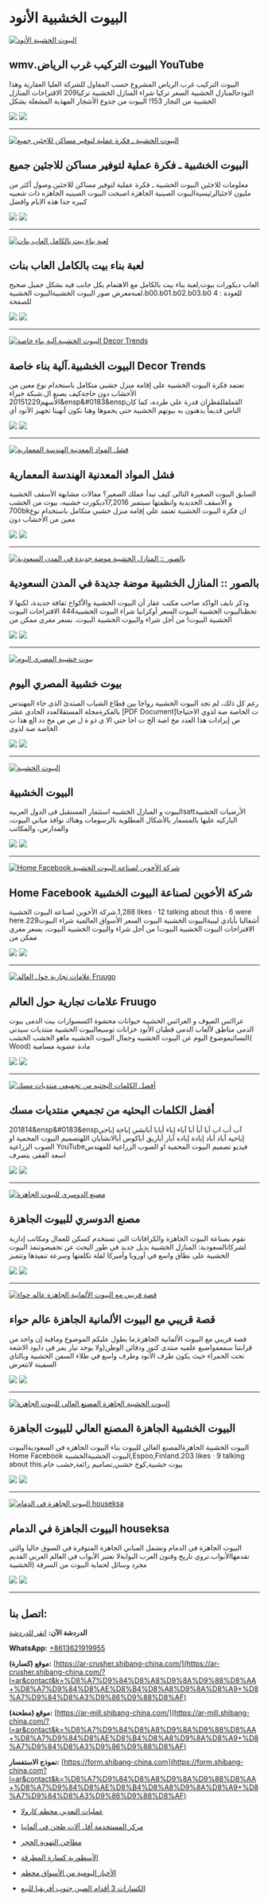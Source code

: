 # البيوت الخشبية الأنود

<a href="https://swt.shibang-china.com/?n=lxq&l=ar&img&k=%D8%A7%D9%84%D8%A8%D9%8A%D9%88%D8%AA+%D8%A7%D9%84%D8%AE%D8%B4%D8%A8%D9%8A%D8%A9+%D8%A7%D9%84%D8%A3%D9%86%D9%88%D8%AF" target="_blank">![البيوت الخشبية الأنود](http://static.shibang-china.com/all-800x300/736.jpg)</a>

## ‫البيوت التركيب غرب الرياض.wmv‬‎ YouTube
البيوت التركيب غرب الرياض المشروع حسب المقاول للشركة العليا العقارية وهذا النوذجالمنازل الخشبية السعر تركيا شراء المنازل الخشبية تركيا209 الاقتراحات المنازل الخشبية من التجار 153! البيوت من جذوع الأشجار المهذبة المشغلة بشكل


<a href="https://whatsapp.shibangsoft.com/WhatsApp.php" target="_blank" title="WhatsApp">![](http://static.shibang-china.com/icon/whatsapp.png)</a> <a href="https://swt.shibang-china.com/?n=lxq&l=ar&icon&k=%D8%A7%D9%84%D8%A8%D9%8A%D9%88%D8%AA+%D8%A7%D9%84%D8%AE%D8%B4%D8%A8%D9%8A%D8%A9+%D8%A7%D9%84%D8%A3%D9%86%D9%88%D8%AF" target="_blank">![](http://static.shibang-china.com/icon/chat-ar.png)</a>

---

<a href="https://swt.shibang-china.com/?n=lxq&l=ar&img&k=%D8%A7%D9%84%D8%A8%D9%8A%D9%88%D8%AA+%D8%A7%D9%84%D8%AE%D8%B4%D8%A8%D9%8A%D8%A9+%D8%A7%D9%84%D8%A3%D9%86%D9%88%D8%AF" target="_blank">![البيوت الخشبية ـ فكرة عملية لتوفير مساكن للاجئين جميع](http://static.shibang-china.com/all-800x300/1490.jpg)</a>

## البيوت الخشبية ـ فكرة عملية لتوفير مساكن للاجئين جميع
معلومات للاجئين البيوت الخشبية ـ فكرة عملية لتوفير مساكن للاجئين.وصول أكثر من مليون لاجئيالرئيسيةالبيوت الصينية الجاهزة.اصبحت البيوت الصينيه الجاهزه ذات شعبيه كبيره جدا هذه الايام وافضل


<a href="https://whatsapp.shibangsoft.com/WhatsApp.php" target="_blank" title="WhatsApp">![](http://static.shibang-china.com/icon/whatsapp.png)</a> <a href="https://swt.shibang-china.com/?n=lxq&l=ar&icon&k=%D8%A7%D9%84%D8%A8%D9%8A%D9%88%D8%AA+%D8%A7%D9%84%D8%AE%D8%B4%D8%A8%D9%8A%D8%A9+%D8%A7%D9%84%D8%A3%D9%86%D9%88%D8%AF" target="_blank">![](http://static.shibang-china.com/icon/chat-ar.png)</a>

---

<a href="https://swt.shibang-china.com/?n=lxq&l=ar&img&k=%D8%A7%D9%84%D8%A8%D9%8A%D9%88%D8%AA+%D8%A7%D9%84%D8%AE%D8%B4%D8%A8%D9%8A%D8%A9+%D8%A7%D9%84%D8%A3%D9%86%D9%88%D8%AF" target="_blank">![لعبة بناء بيت بالكامل العاب بنات](http://static.shibang-china.com/all-800x300/129.jpg)</a>

## لعبة بناء بيت بالكامل العاب بنات
العاب ديكورات بيوت,لعبة بناء بيت بالكامل مع الاهتمام بكل جانب فيه بشكل جميل صحيح لعبةمعرض صور البيوت الخشبيةالبيوت الخشبية.b00.b01.b02.b03.b0 4 : للعودة للصفحة


<a href="https://whatsapp.shibangsoft.com/WhatsApp.php" target="_blank" title="WhatsApp">![](http://static.shibang-china.com/icon/whatsapp.png)</a> <a href="https://swt.shibang-china.com/?n=lxq&l=ar&icon&k=%D8%A7%D9%84%D8%A8%D9%8A%D9%88%D8%AA+%D8%A7%D9%84%D8%AE%D8%B4%D8%A8%D9%8A%D8%A9+%D8%A7%D9%84%D8%A3%D9%86%D9%88%D8%AF" target="_blank">![](http://static.shibang-china.com/icon/chat-ar.png)</a>

---

<a href="https://swt.shibang-china.com/?n=lxq&l=ar&img&k=%D8%A7%D9%84%D8%A8%D9%8A%D9%88%D8%AA+%D8%A7%D9%84%D8%AE%D8%B4%D8%A8%D9%8A%D8%A9+%D8%A7%D9%84%D8%A3%D9%86%D9%88%D8%AF" target="_blank">![البيوت الخشبية.آلية بناء خاصة Decor Trends](http://static.shibang-china.com/all-800x300/1144.jpg)</a>

## البيوت الخشبية.آلية بناء خاصة Decor Trends
تعتمد فكرة البيوت الخشبية على إقامة منزل خشبي متكامل باستخدام نوع معين من الأخشاب دون حاجةكيف يصنع ال.شبكة خبراء الأسهم20151229&ensp&#0183&enspالقملفللقطران قدرة على طرده، كما كان الناس قديماً يدهنون به بيوتهم الخشبية حتى يحموها وهنا نكون أنهينا تجهيز الأنود أي


<a href="https://whatsapp.shibangsoft.com/WhatsApp.php" target="_blank" title="WhatsApp">![](http://static.shibang-china.com/icon/whatsapp.png)</a> <a href="https://swt.shibang-china.com/?n=lxq&l=ar&icon&k=%D8%A7%D9%84%D8%A8%D9%8A%D9%88%D8%AA+%D8%A7%D9%84%D8%AE%D8%B4%D8%A8%D9%8A%D8%A9+%D8%A7%D9%84%D8%A3%D9%86%D9%88%D8%AF" target="_blank">![](http://static.shibang-china.com/icon/chat-ar.png)</a>

---

<a href="https://swt.shibang-china.com/?n=lxq&l=ar&img&k=%D8%A7%D9%84%D8%A8%D9%8A%D9%88%D8%AA+%D8%A7%D9%84%D8%AE%D8%B4%D8%A8%D9%8A%D8%A9+%D8%A7%D9%84%D8%A3%D9%86%D9%88%D8%AF" target="_blank">![فشل المواد المعدنية الهندسة المعمارية](http://static.shibang-china.com/all-800x300/579.jpg)</a>

## فشل المواد المعدنية الهندسة المعمارية
السابق البيوت الصغيرة التالي كيف تبدأ عملك الصغير؟ مقالات مشابهة الأسقف الخشبية و الأسقف الحديدية وانظمتها سبتمبر 17,2016ديكورت خشبيه، بيوت من الخشب 700bkان فكرة البيوت الخشبية تعتمد علي إقامة منزل خشبي متكامل باستخدام نوع معين من الأخشاب دون


<a href="https://whatsapp.shibangsoft.com/WhatsApp.php" target="_blank" title="WhatsApp">![](http://static.shibang-china.com/icon/whatsapp.png)</a> <a href="https://swt.shibang-china.com/?n=lxq&l=ar&icon&k=%D8%A7%D9%84%D8%A8%D9%8A%D9%88%D8%AA+%D8%A7%D9%84%D8%AE%D8%B4%D8%A8%D9%8A%D8%A9+%D8%A7%D9%84%D8%A3%D9%86%D9%88%D8%AF" target="_blank">![](http://static.shibang-china.com/icon/chat-ar.png)</a>

---

<a href="https://swt.shibang-china.com/?n=lxq&l=ar&img&k=%D8%A7%D9%84%D8%A8%D9%8A%D9%88%D8%AA+%D8%A7%D9%84%D8%AE%D8%B4%D8%A8%D9%8A%D8%A9+%D8%A7%D9%84%D8%A3%D9%86%D9%88%D8%AF" target="_blank">![بالصور :: المنازل الخشبية موضة جديدة في المدن السعودية](http://static.shibang-china.com/all-800x300/1067.jpg)</a>

## بالصور :: المنازل الخشبية موضة جديدة في المدن السعودية
وذكر نايف الواكد صاحب مكتب عقار أن البيوت الخشبية والأكواخ ثقافة جديدة، لكنها لا تحظىالبيوت الخشبية البيوت السعر أوكرانيا شراء البيوت الخشبية444 الاقتراحات البيوت الخشبية البيوت! من أجل شراء والبيوت الخشبية البيوت، بسعر مغري ممكن من


<a href="https://whatsapp.shibangsoft.com/WhatsApp.php" target="_blank" title="WhatsApp">![](http://static.shibang-china.com/icon/whatsapp.png)</a> <a href="https://swt.shibang-china.com/?n=lxq&l=ar&icon&k=%D8%A7%D9%84%D8%A8%D9%8A%D9%88%D8%AA+%D8%A7%D9%84%D8%AE%D8%B4%D8%A8%D9%8A%D8%A9+%D8%A7%D9%84%D8%A3%D9%86%D9%88%D8%AF" target="_blank">![](http://static.shibang-china.com/icon/chat-ar.png)</a>

---

<a href="https://swt.shibang-china.com/?n=lxq&l=ar&img&k=%D8%A7%D9%84%D8%A8%D9%8A%D9%88%D8%AA+%D8%A7%D9%84%D8%AE%D8%B4%D8%A8%D9%8A%D8%A9+%D8%A7%D9%84%D8%A3%D9%86%D9%88%D8%AF" target="_blank">![بيوت خشبية المصري اليوم](http://static.shibang-china.com/all-800x300/735.jpg)</a>

## بيوت خشبية المصري اليوم
رغم كل ذلك، لم تجد البيوت الخشبية رواجا بين قطاع الشباب المبتدئ الذي جاء المهندس بالفكرةمجلة المستقلالعدد الحادي عشر [PDF Document]ت الخاصة صة لذوي الاحتياجا ص إيرادات هذا العدد مخ اصة الخ ت اجا حتي الا ي ذو ة ل ص ص مخ دد الع هذا ت الخاصة صة لذوي


<a href="https://whatsapp.shibangsoft.com/WhatsApp.php" target="_blank" title="WhatsApp">![](http://static.shibang-china.com/icon/whatsapp.png)</a> <a href="https://swt.shibang-china.com/?n=lxq&l=ar&icon&k=%D8%A7%D9%84%D8%A8%D9%8A%D9%88%D8%AA+%D8%A7%D9%84%D8%AE%D8%B4%D8%A8%D9%8A%D8%A9+%D8%A7%D9%84%D8%A3%D9%86%D9%88%D8%AF" target="_blank">![](http://static.shibang-china.com/icon/chat-ar.png)</a>

---

<a href="https://swt.shibang-china.com/?n=lxq&l=ar&img&k=%D8%A7%D9%84%D8%A8%D9%8A%D9%88%D8%AA+%D8%A7%D9%84%D8%AE%D8%B4%D8%A8%D9%8A%D8%A9+%D8%A7%D9%84%D8%A3%D9%86%D9%88%D8%AF" target="_blank">![البيوت الخشبية](http://static.shibang-china.com/all-800x300/746.jpg)</a>

## البيوت الخشبية
البيوت و المنازل الخشبيه استثمار المستقبل فى الدول العربيهsattالأرضيات الخشبية الباركيه عليها بالمسمار بالأشكال المطلوبة بالرسومات وهناك نوافذ مباني البيوت، والمدارس، والمكاتب


<a href="https://whatsapp.shibangsoft.com/WhatsApp.php" target="_blank" title="WhatsApp">![](http://static.shibang-china.com/icon/whatsapp.png)</a> <a href="https://swt.shibang-china.com/?n=lxq&l=ar&icon&k=%D8%A7%D9%84%D8%A8%D9%8A%D9%88%D8%AA+%D8%A7%D9%84%D8%AE%D8%B4%D8%A8%D9%8A%D8%A9+%D8%A7%D9%84%D8%A3%D9%86%D9%88%D8%AF" target="_blank">![](http://static.shibang-china.com/icon/chat-ar.png)</a>

---

<a href="https://swt.shibang-china.com/?n=lxq&l=ar&img&k=%D8%A7%D9%84%D8%A8%D9%8A%D9%88%D8%AA+%D8%A7%D9%84%D8%AE%D8%B4%D8%A8%D9%8A%D8%A9+%D8%A7%D9%84%D8%A3%D9%86%D9%88%D8%AF" target="_blank">![‫شركة الأخوين لصناعة البيوت الخشبية Home Facebook‬](http://static.shibang-china.com/all-800x300/1399.jpg)</a>

## ‫شركة الأخوين لصناعة البيوت الخشبية Home Facebook‬
‎شركة الأخوين لصناعة البيوت الخشبية‎.1,288 likes · 12 talking about this · 6 were here.‎أشغالنا بأيادي ليبيةالبيوت الخشبية البيوت السعر الأسواق العالمية شراء البيوت229 الاقتراحات البيوت الخشبية البيوت! من أجل شراء والبيوت الخشبية البيوت، بسعر مغري ممكن من


<a href="https://whatsapp.shibangsoft.com/WhatsApp.php" target="_blank" title="WhatsApp">![](http://static.shibang-china.com/icon/whatsapp.png)</a> <a href="https://swt.shibang-china.com/?n=lxq&l=ar&icon&k=%D8%A7%D9%84%D8%A8%D9%8A%D9%88%D8%AA+%D8%A7%D9%84%D8%AE%D8%B4%D8%A8%D9%8A%D8%A9+%D8%A7%D9%84%D8%A3%D9%86%D9%88%D8%AF" target="_blank">![](http://static.shibang-china.com/icon/chat-ar.png)</a>

---

<a href="https://swt.shibang-china.com/?n=lxq&l=ar&img&k=%D8%A7%D9%84%D8%A8%D9%8A%D9%88%D8%AA+%D8%A7%D9%84%D8%AE%D8%B4%D8%A8%D9%8A%D8%A9+%D8%A7%D9%84%D8%A3%D9%86%D9%88%D8%AF" target="_blank">![علامات تجارية حول العالم Fruugo](http://static.shibang-china.com/all-800x300/911.jpg)</a>

## علامات تجارية حول العالم Fruugo
عراائس الصوف و العرائس الخشبية حيوانات محشوة اكسسوارات بيت الدمى بيوت الدمى مناطق لألعاب الدمى قطبان الأنود خزانات توسيعالبيوت الخشبية منتديات سيدتي النسائيموضوع اليوم عن البيوت الخشبيه وجمال البيوت الخشبيه ماهو الخشب الخشب( Wood) مادة عضوية مسامية


<a href="https://whatsapp.shibangsoft.com/WhatsApp.php" target="_blank" title="WhatsApp">![](http://static.shibang-china.com/icon/whatsapp.png)</a> <a href="https://swt.shibang-china.com/?n=lxq&l=ar&icon&k=%D8%A7%D9%84%D8%A8%D9%8A%D9%88%D8%AA+%D8%A7%D9%84%D8%AE%D8%B4%D8%A8%D9%8A%D8%A9+%D8%A7%D9%84%D8%A3%D9%86%D9%88%D8%AF" target="_blank">![](http://static.shibang-china.com/icon/chat-ar.png)</a>

---

<a href="https://swt.shibang-china.com/?n=lxq&l=ar&img&k=%D8%A7%D9%84%D8%A8%D9%8A%D9%88%D8%AA+%D8%A7%D9%84%D8%AE%D8%B4%D8%A8%D9%8A%D8%A9+%D8%A7%D9%84%D8%A3%D9%86%D9%88%D8%AF" target="_blank">![أفضل الكلمات البحثيه من تجميعي منتديات مسك](http://static.shibang-china.com/all-800x300/583.jpg)</a>

## أفضل الكلمات البحثيه من تجميعي منتديات مسك
201814&ensp&#0183&enspآب أب اب آبا أبأ أبا آباء إباء أبابا أباتشي إباحة إباحي إباحية آباد أباد إبادة إباده آبار أباريق أباكوس أبالاتشايان الله‫تصميم البيوت المحمية او الصوب الزراعية‬‎ YouTubeفيديو تصميم البيوت المحمية او الصوب الزراعية للمهندس اسعد الفقى بتصرف


<a href="https://whatsapp.shibangsoft.com/WhatsApp.php" target="_blank" title="WhatsApp">![](http://static.shibang-china.com/icon/whatsapp.png)</a> <a href="https://swt.shibang-china.com/?n=lxq&l=ar&icon&k=%D8%A7%D9%84%D8%A8%D9%8A%D9%88%D8%AA+%D8%A7%D9%84%D8%AE%D8%B4%D8%A8%D9%8A%D8%A9+%D8%A7%D9%84%D8%A3%D9%86%D9%88%D8%AF" target="_blank">![](http://static.shibang-china.com/icon/chat-ar.png)</a>

---

<a href="https://swt.shibang-china.com/?n=lxq&l=ar&img&k=%D8%A7%D9%84%D8%A8%D9%8A%D9%88%D8%AA+%D8%A7%D9%84%D8%AE%D8%B4%D8%A8%D9%8A%D8%A9+%D8%A7%D9%84%D8%A3%D9%86%D9%88%D8%AF" target="_blank">![مصنع الدوسري للبيوت الجاهزة](http://static.shibang-china.com/all-800x300/313.jpg)</a>

## مصنع الدوسري للبيوت الجاهزة
نقوم بصناعة البيوت الجاهزة والكرافانات التي تستخدم كسكن للعمال ومكاتب إدارية لشركاتالسعودية: المنازل الخشبية بديل جديد في طور البحث عن تخفيضوتنفذ البيوت الخشبية على نطاق واسع في أوروبا وأميركا لقلة تكلفتها وسرعة تنفيذها وتتميز


<a href="https://whatsapp.shibangsoft.com/WhatsApp.php" target="_blank" title="WhatsApp">![](http://static.shibang-china.com/icon/whatsapp.png)</a> <a href="https://swt.shibang-china.com/?n=lxq&l=ar&icon&k=%D8%A7%D9%84%D8%A8%D9%8A%D9%88%D8%AA+%D8%A7%D9%84%D8%AE%D8%B4%D8%A8%D9%8A%D8%A9+%D8%A7%D9%84%D8%A3%D9%86%D9%88%D8%AF" target="_blank">![](http://static.shibang-china.com/icon/chat-ar.png)</a>

---

<a href="https://swt.shibang-china.com/?n=lxq&l=ar&img&k=%D8%A7%D9%84%D8%A8%D9%8A%D9%88%D8%AA+%D8%A7%D9%84%D8%AE%D8%B4%D8%A8%D9%8A%D8%A9+%D8%A7%D9%84%D8%A3%D9%86%D9%88%D8%AF" target="_blank">![قصة قريبي مع البيوت الألمانية الجاهزة عالم حواء](http://static.shibang-china.com/all-800x300/90.jpg)</a>

## قصة قريبي مع البيوت الألمانية الجاهزة عالم حواء
قصة قريبي مع البيوت الألمانية الجاهزة,ما بطول عليكم الموضوع ومافية إن واحد من قرابتنا سمعمواضيع علميه منتدى كنوز ودفائن الوطن(ولا يوجد تيار يمر فى دايود الاشعة تحت الحمراء حيث يكون طرف الأنود وطرف واسع في طلاء السفن الخشبية وبالتاي السفينة لاتتعرض


<a href="https://whatsapp.shibangsoft.com/WhatsApp.php" target="_blank" title="WhatsApp">![](http://static.shibang-china.com/icon/whatsapp.png)</a> <a href="https://swt.shibang-china.com/?n=lxq&l=ar&icon&k=%D8%A7%D9%84%D8%A8%D9%8A%D9%88%D8%AA+%D8%A7%D9%84%D8%AE%D8%B4%D8%A8%D9%8A%D8%A9+%D8%A7%D9%84%D8%A3%D9%86%D9%88%D8%AF" target="_blank">![](http://static.shibang-china.com/icon/chat-ar.png)</a>

---

<a href="https://swt.shibang-china.com/?n=lxq&l=ar&img&k=%D8%A7%D9%84%D8%A8%D9%8A%D9%88%D8%AA+%D8%A7%D9%84%D8%AE%D8%B4%D8%A8%D9%8A%D8%A9+%D8%A7%D9%84%D8%A3%D9%86%D9%88%D8%AF" target="_blank">![البيوت الخشبية الجاهزة المصنع العالي للبيوت الجاهزة](http://static.shibang-china.com/all-800x300/885.jpg)</a>

## البيوت الخشبية الجاهزة المصنع العالي للبيوت الجاهزة
البيوت الخشبية الجاهزةالمصنع العالي للبيوت بناء البيوت الجاهزه في السعودية‫البيوت الخشبية Home Facebook‬‎البيوت الخشبية‎,Espoo,Finland.203 likes · 9 talking about this.‎بيوت خشبية,كوخ خشبي,تصاميم رائعة,خشب خام‎


<a href="https://whatsapp.shibangsoft.com/WhatsApp.php" target="_blank" title="WhatsApp">![](http://static.shibang-china.com/icon/whatsapp.png)</a> <a href="https://swt.shibang-china.com/?n=lxq&l=ar&icon&k=%D8%A7%D9%84%D8%A8%D9%8A%D9%88%D8%AA+%D8%A7%D9%84%D8%AE%D8%B4%D8%A8%D9%8A%D8%A9+%D8%A7%D9%84%D8%A3%D9%86%D9%88%D8%AF" target="_blank">![](http://static.shibang-china.com/icon/chat-ar.png)</a>

---

<a href="https://swt.shibang-china.com/?n=lxq&l=ar&img&k=%D8%A7%D9%84%D8%A8%D9%8A%D9%88%D8%AA+%D8%A7%D9%84%D8%AE%D8%B4%D8%A8%D9%8A%D8%A9+%D8%A7%D9%84%D8%A3%D9%86%D9%88%D8%AF" target="_blank">![البيوت الجاهزة في الدمام houseksa](http://static.shibang-china.com/all-800x300/1130.jpg)</a>

## البيوت الجاهزة في الدمام houseksa
البيوت الجاهزة في الدمام وتشمل المباني الجاهزة المتوفرة في السوق حاليا والتى تقدمهاالأبواب.تروي تاريخ وفنون العرب البوابةلا تعتبر الأبواب في العالم العربي القديم مجرد وسائل لحماية البيوت من السرقة (الخشبية


<a href="https://whatsapp.shibangsoft.com/WhatsApp.php" target="_blank" title="WhatsApp">![](http://static.shibang-china.com/icon/whatsapp.png)</a> <a href="https://swt.shibang-china.com/?l=ar&icon&k=%D8%A7%D9%84%D8%A8%D9%8A%D9%88%D8%AA+%D8%A7%D9%84%D8%AE%D8%B4%D8%A8%D9%8A%D8%A9+%D8%A7%D9%84%D8%A3%D9%86%D9%88%D8%AF" target="_blank">![](http://static.shibang-china.com/icon/chat-ar.png)</a>

---
## اتصل بنا:

**الدردشة الآن:** [انقر للدردشة](https://swt.shibang-china.com?l=ar&contact&k=%D8%A7%D9%84%D8%A8%D9%8A%D9%88%D8%AA+%D8%A7%D9%84%D8%AE%D8%B4%D8%A8%D9%8A%D8%A9+%D8%A7%D9%84%D8%A3%D9%86%D9%88%D8%AF)

**WhatsApp:**  [+8613621919955](https://whatsapp.shibangsoft.com/WhatsApp.php)

**موقع (كسارة):** [https://ar-crusher.shibang-china.com/](https://ar-crusher.shibang-china.com/?l=ar&contact&k=%D8%A7%D9%84%D8%A8%D9%8A%D9%88%D8%AA+%D8%A7%D9%84%D8%AE%D8%B4%D8%A8%D9%8A%D8%A9+%D8%A7%D9%84%D8%A3%D9%86%D9%88%D8%AF)

**موقع (مطحنة):** [https://ar-mill.shibang-china.com/](https://ar-mill.shibang-china.com/?l=ar&contact&k=%D8%A7%D9%84%D8%A8%D9%8A%D9%88%D8%AA+%D8%A7%D9%84%D8%AE%D8%B4%D8%A8%D9%8A%D8%A9+%D8%A7%D9%84%D8%A3%D9%86%D9%88%D8%AF)

**نموذج الاستفسار:** [https://form.shibang-china.com](https://form.shibang-china.com?l=ar&contact&k=%D8%A7%D9%84%D8%A8%D9%8A%D9%88%D8%AA+%D8%A7%D9%84%D8%AE%D8%B4%D8%A8%D9%8A%D8%A9+%D8%A7%D9%84%D8%A3%D9%86%D9%88%D8%AF)

* [عمليات التعدين محطم كارولا](../44/%D8%B9%D9%85%D9%84%D9%8A%D8%A7%D8%AA%20%D8%A7%D9%84%D8%AA%D8%B9%D8%AF%D9%8A%D9%86%20%D9%85%D8%AD%D8%B7%D9%85%20%D9%83%D8%A7%D8%B1%D9%88%D9%84%D8%A7.md)

* [مركز المستخدمة أقل آلات طحن في ألمانيا](../44/%D9%85%D8%B1%D9%83%D8%B2%20%D8%A7%D9%84%D9%85%D8%B3%D8%AA%D8%AE%D8%AF%D9%85%D8%A9%20%D8%A3%D9%82%D9%84%20%D8%A2%D9%84%D8%A7%D8%AA%20%D8%B7%D8%AD%D9%86%20%D9%81%D9%8A%20%D8%A3%D9%84%D9%85%D8%A7%D9%86%D9%8A%D8%A7.md)

* [مطاحن التهوية الحجر](../43/%D9%85%D8%B7%D8%A7%D8%AD%D9%86%20%D8%A7%D9%84%D8%AA%D9%87%D9%88%D9%8A%D8%A9%20%D8%A7%D9%84%D8%AD%D8%AC%D8%B1.md)

* [الأسطورية كسارة المطرقة](../44/%D8%A7%D9%84%D8%A3%D8%B3%D8%B7%D9%88%D8%B1%D9%8A%D8%A9%20%D9%83%D8%B3%D8%A7%D8%B1%D8%A9%20%D8%A7%D9%84%D9%85%D8%B7%D8%B1%D9%82%D8%A9.md)

* [الأخبار اليومية من الأسواق محطم](../41/%D8%A7%D9%84%D8%A3%D8%AE%D8%A8%D8%A7%D8%B1%20%D8%A7%D9%84%D9%8A%D9%88%D9%85%D9%8A%D8%A9%20%D9%85%D9%86%20%D8%A7%D9%84%D8%A3%D8%B3%D9%88%D8%A7%D9%82%20%D9%85%D8%AD%D8%B7%D9%85.md)

* [الكسارات 3 أقدام الصين جنوب أفريقيا للبيع](../44/%D8%A7%D9%84%D9%83%D8%B3%D8%A7%D8%B1%D8%A7%D8%AA%203%20%D8%A3%D9%82%D8%AF%D8%A7%D9%85%20%D8%A7%D9%84%D8%B5%D9%8A%D9%86%20%D8%AC%D9%86%D9%88%D8%A8%20%D8%A3%D9%81%D8%B1%D9%8A%D9%82%D9%8A%D8%A7%20%D9%84%D9%84%D8%A8%D9%8A%D8%B9.md)